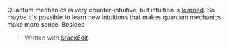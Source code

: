Quantum mechanics is very counter-intuitive, but intuition is [learned](https://www.psychologytoday.com/us/basics/intuition). So maybe it's possible to learn new intuitions that makes quantum mechanics make more sense. Besides


> Written with [StackEdit](https://stackedit.io/).
<!--stackedit_data:
eyJoaXN0b3J5IjpbMTU1NDA2Mzg3Nyw3MzA5OTgxMTZdfQ==
-->